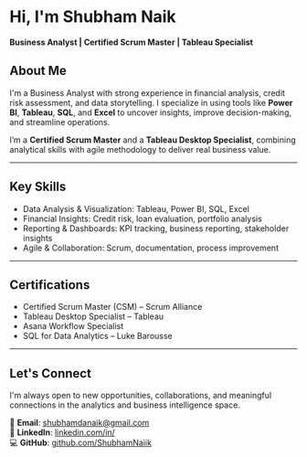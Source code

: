 # Hi, I'm Shubham Naik

**Business Analyst | Certified Scrum Master | Tableau Specialist**

## About Me

I'm a Business Analyst with strong experience in financial analysis, credit risk assessment, and data storytelling. I specialize in using tools like **Power BI**, **Tableau**, **SQL**, and **Excel** to uncover insights, improve decision-making, and streamline operations.

I’m a **Certified Scrum Master** and a **Tableau Desktop Specialist**, combining analytical skills with agile methodology to deliver real business value.

---

## Key Skills

- Data Analysis & Visualization: Tableau, Power BI, SQL, Excel  
- Financial Insights: Credit risk, loan evaluation, portfolio analysis  
- Reporting & Dashboards: KPI tracking, business reporting, stakeholder insights  
- Agile & Collaboration: Scrum, documentation, process improvement

---

## Certifications

- Certified Scrum Master (CSM) – Scrum Alliance  
- Tableau Desktop Specialist – Tableau  
- Asana Workflow Specialist  
- SQL for Data Analytics – Luke Barousse

---

## Let's Connect

I'm always open to new opportunities, collaborations, and meaningful connections in the analytics and business intelligence space.

📩 **Email**: shubhamdanaik@gmail.com  
🔗 **LinkedIn**: [linkedin.com/in/](https://www.linkedin.com/in/)  
💻 **GitHub**: [github.com/ShubhamNaiik](https://github.com/ShubhamNaiik)

